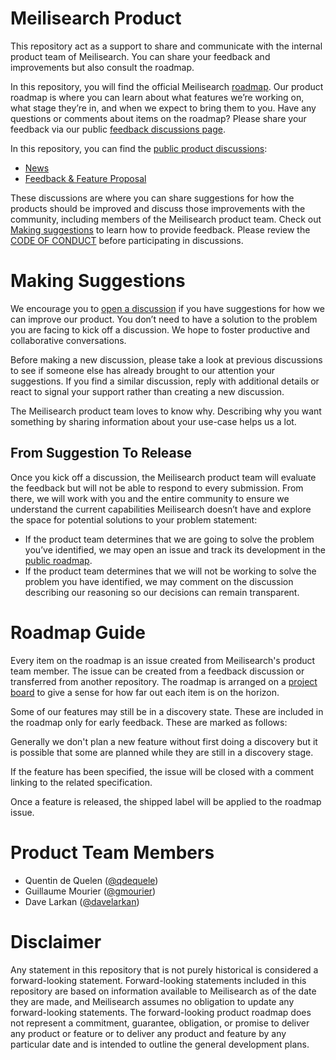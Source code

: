 # Meilisearch Product

This repository act as a support to share and communicate with the internal product team of Meilisearch. You can share your feedback and improvements but also consult the roadmap.

In this repository, you will find the official Meilisearch [roadmap](https://github.com/meilisearch/product/projects/5). Our product roadmap is where you can learn about what features we’re working on, what stage they’re in, and when we expect to bring them to you. Have any questions or comments about items on the roadmap? Please share your feedback via our public [feedback discussions page](https://github.com/meilisearch/product/discussions/categories/feedback-feature-proposal).

In this repository, you can find the [public product discussions](https://github.com/meilisearch/product/discussions):
- [News](https://github.com/meilisearch/product/discussions/categories/news)
- [Feedback & Feature Proposal](https://github.com/meilisearch/product/discussions/categories/feedback-feature-proposal)

These discussions are where you can share suggestions for how the products should be improved and discuss those improvements with the community, including members of the Meilisearch product team. Check out [Making suggestions](#making-suggestions) to learn how to provide feedback. Please review the [CODE OF CONDUCT](https://github.com/meilisearch/product/blob/main/CODE_OF_CONDUCT.md) before participating in discussions.

# Making Suggestions

We encourage you to [open a discussion](https://github.com/meilisearch/product/discussions/categories/feedback-feature-proposal) if you have suggestions for how we can improve our product. You don’t need to have a solution to the problem you are facing to kick off a discussion. We hope to foster productive and collaborative conversations.

Before making a new discussion, please take a look at previous discussions to see if someone else has already brought to our attention your suggestions. If you find a similar discussion, reply with additional details or react to signal your support rather than creating a new discussion.

The Meilisearch product team loves to know why. Describing why you want something by sharing information about your use-case helps us a lot.

## From Suggestion To Release

Once you kick off a discussion, the Meilisearch product team will evaluate the feedback but will not be able to respond to every submission. From there, we will work with you and the entire community to ensure we understand the current capabilities Meilisearch doesn’t have and explore the space for potential solutions to your problem statement:

- If the product team determines that we are going to solve the problem you’ve identified, we may open an issue and track its development in the [public roadmap](https://github.com/meilisearch/product/projects/5).
- If the product team determines that we will not be working to solve the problem you have identified, we may comment on the discussion describing our reasoning so our decisions can remain transparent.

# Roadmap Guide

Every item on the roadmap is an issue created from Meilisearch's product team member. The issue can be created from a feedback discussion or transferred from another repository. The roadmap is arranged on a [project board](https://github.com/meilisearch/product/projects/5) to give a sense for how far out each item is on the horizon.

Some of our features may still be in a discovery state. These are included in the roadmap only for early feedback. These are marked as follows:

Generally we don't plan a new feature without first doing a discovery but it is possible that some are planned while they are still in a discovery stage.

If the feature has been specified, the issue will be closed with a comment linking to the related specification.

Once a feature is released, the shipped label will be applied to the roadmap issue.

# Product Team Members

- Quentin de Quelen ([@qdequele](https://github.com/qdequele))
- Guillaume Mourier ([@gmourier](https://github.com/gmourier))
- Dave Larkan ([@davelarkan](https://github.com/davelarkan))

# Disclaimer

Any statement in this repository that is not purely historical is considered a forward-looking statement. Forward-looking statements included in this repository are based on information available to Meilisearch as of the date they are made, and Meilisearch assumes no obligation to update any forward-looking statements. The forward-looking product roadmap does not represent a commitment, guarantee, obligation, or promise to deliver any product or feature or to deliver any product and feature by any particular date and is intended to outline the general development plans.
